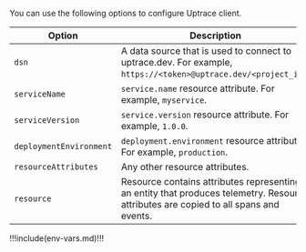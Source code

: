 You can use the following options to configure Uptrace client.

| Option                  | Description                                                                                                                          |
| ----------------------- | ------------------------------------------------------------------------------------------------------------------------------------ |
| `dsn`                   | A data source that is used to connect to uptrace.dev. For example, `https://<token>@uptrace.dev/<project_id>`.                       |
| `serviceName`           | `service.name` resource attribute. For example, `myservice`.                                                                         |
| `serviceVersion`        | `service.version` resource attribute. For example, `1.0.0`.                                                                          |
| `deploymentEnvironment` | `deployment.environment` resource attribute. For example, `production`.                                                              |
| `resourceAttributes`    | Any other resource attributes.                                                                                                       |
| `resource`              | Resource contains attributes representing an entity that produces telemetry. Resource attributes are copied to all spans and events. |

!!!include(env-vars.md)!!!
